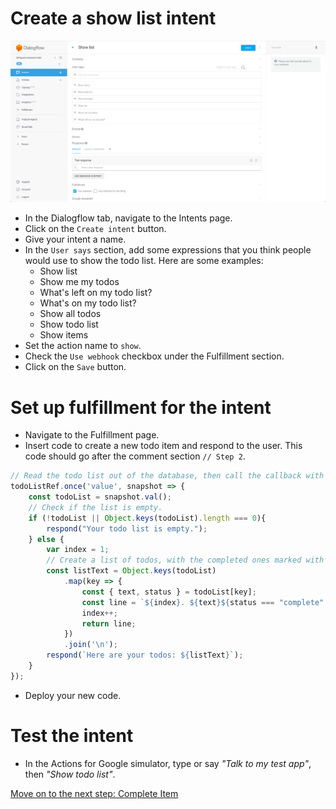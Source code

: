 # Create a show list intent

![](screenshots/02-show-list/01-show-list.png)
- In the Dialogflow tab, navigate to the Intents page.
- Click on the `Create intent` button.
- Give your intent a name.
- In the `User says` section, add some expressions that you think people would use to show the todo list. Here are some examples:
  - Show list
  - Show me my todos
  - What's left on my todo list?
  - What's on my todo list?
  - Show all todos
  - Show todo list
  - Show items
- Set the action name to `show`.
- Check the `Use webhook` checkbox under the Fulfillment section.
- Click on the `Save` button.

# Set up fulfillment for the intent

- Navigate to the Fulfillment page.
- Insert code to create a new todo item and respond to the user. This code should go after the comment section `// Step 2`.
```js
// Read the todo list out of the database, then call the callback with the value as argument.
todoListRef.once('value', snapshot => {
    const todoList = snapshot.val();
    // Check if the list is empty.
    if (!todoList || Object.keys(todoList).length === 0){
        respond("Your todo list is empty.");
    } else {
        var index = 1;
        // Create a list of todos, with the completed ones marked with [DONE].
        const listText = Object.keys(todoList)
            .map(key => {
                const { text, status } = todoList[key];
                const line = `${index}. ${text}${status === "complete" ? " [DONE]" : ""}`;
                index++;
                return line;
            })
            .join('\n');
        respond(`Here are your todos: ${listText}`);
    }
});
```
- Deploy your new code.

# Test the intent

- In the Actions for Google simulator, type or say _"Talk to my test app"_, then _"Show todo list"_.

[Move on to the next step: Complete Item](./03-complete-item.md)
